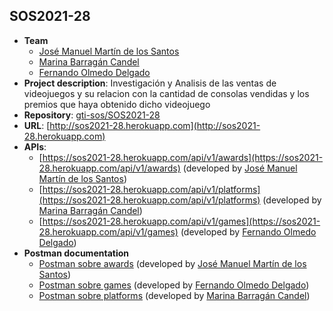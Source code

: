 ## SOS2021-28


- **Team**
  - [José Manuel Martín de los Santos](https://github.com/spartano27)
  - [Marina Barragán Candel](https://github.com/MarinaBC)
  - [Fernando Olmedo Delgado](https://github.com/Fernasilver)
- **Project description**: Investigación y Analisis de las ventas de videojuegos y su relacion con la cantidad de consolas vendidas y los premios que haya obtenido dicho videojuego
- **Repository**: [gti-sos/SOS2021-28](https://github.com/gti-sos/SOS2021-28)
- **URL**: [http://sos2021-28.herokuapp.com](http://sos2021-28.herokuapp.com)
- **APIs**:
    - [https://sos2021-28.herokuapp.com/api/v1/awards](https://sos2021-28.herokuapp.com/api/v1/awards) (developed by [José Manuel Martín de los Santos](https://github.com/spartano27))
    - [https://sos2021-28.herokuapp.com/api/v1/platforms](https://sos2021-28.herokuapp.com/api/v1/platforms) (developed by [Marina Barragán Candel](https://github.com/MarinaBC))
    - [https://sos2021-28.herokuapp.com/api/v1/games](https://sos2021-28.herokuapp.com/api/v1/games) (developed by [Fernando Olmedo Delgado](https://github.com/Fernasilver))
- **Postman documentation**
    - [Postman sobre awards](https://documenter.getpostman.com/view/14941757/TzJoE12q) (developed by [José Manuel Martín de los Santos](https://github.com/spartano27))
    - [Postman sobre games](https://documenter.getpostman.com/view/14967482/TzJoELSM) (developed by [Fernando Olmedo Delgado](https://github.com/Fernasilver))
    - [Postman sobre platforms](https://documenter.getpostman.com/view/14944973/TzJoE1G5) (developed by [Marina Barragán Candel](https://github.com/MarinaBC))

